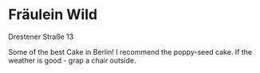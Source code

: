 # Fräulein Wild

Drestener Straße 13

Some of the best Cake in Berlin! I recommend the poppy-seed cake. If the weather is good - grap a chair outside.
